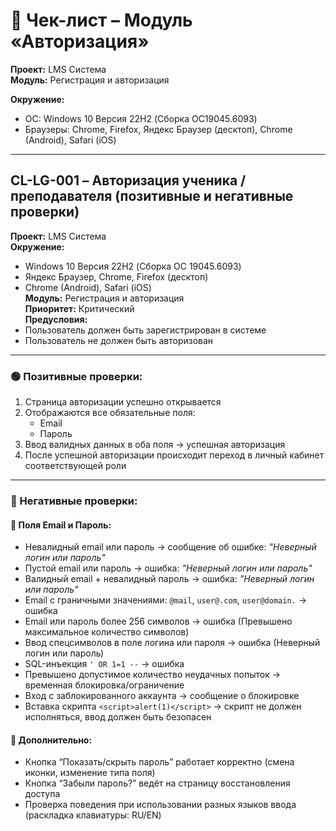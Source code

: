 # 📑 Чек-лист – Модуль «Авторизация»

**Проект:** LMS Система  
**Модуль:** Регистрация и авторизация    

**Окружение:**
- ОС: Windows 10 Версия 22H2 (Сборка ОС19045.6093)  
- Браузеры: Chrome, Firefox, Яндекс Браузер (десктоп), Chrome (Android), Safari (iOS)

---

## CL-LG-001 – Авторизация ученика / преподавателя (позитивные и негативные проверки)

**Проект:** LMS Система  
**Окружение:**  
- Windows 10 Версия 22H2 (Сборка ОС 19045.6093)  
- Яндекс Браузер, Chrome, Firefox (десктоп)  
- Chrome (Android), Safari (iOS)  
**Модуль:** Регистрация и авторизация  
**Приоритет:** Критический  
**Предусловия:**  
- Пользователь должен быть зарегистрирован в системе  
- Пользователь не должен быть авторизован  

---

### 🟢 Позитивные проверки:

1. Страница авторизации успешно открывается  
2. Отображаются все обязательные поля:  
   - Email  
   - Пароль  
3. Ввод валидных данных в оба поля → успешная авторизация  
4. После успешной авторизации происходит переход в личный кабинет соответствующей роли

---

### 🔴 Негативные проверки:

#### 🔹 Поля Email и Пароль:

- Невалидный email или пароль → сообщение об ошибке: *"Неверный логин или пароль"*  
- Пустой email или пароль → ошибка: *"Неверный логин или пароль"*  
- Валидный email + невалидный пароль → ошибка: *"Неверный логин или пароль"*  
- Email с граничными значениями: `@mail`, `user@.com`, `user@domain.` → ошибка  
- Email или пароль более 256 символов → ошибка  (Превышено максимальное количество символов)
- Ввод спецсимволов в поле логина или пароля → ошибка  (Неверный логин или пароль)
- SQL-инъекция `' OR 1=1 --` → ошибка  
- Превышено допустимое количество неудачных попыток → временная блокировка/ограничение  
- Вход с заблокированного аккаунта → сообщение о блокировке  
- Вставка скрипта `<script>alert(1)</script>` → скрипт не должен исполняться, ввод должен быть безопасен  

#### 🔹 Дополнительно:

- Кнопка “Показать/скрыть пароль” работает корректно (смена иконки, изменение типа поля)  
- Кнопка “Забыли пароль?” ведёт на страницу восстановления доступа  
- Проверка поведения при использовании разных языков ввода (раскладка клавиатуры: RU/EN)

